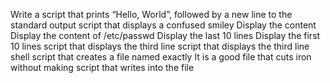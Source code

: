 Write a script that prints “Hello, World”, followed by a new line to the standard output
script that displays a confused smiley
Display the content
Display the content of /etc/passwd
Display the last 10 lines
Display the first 10 lines
script that displays the third line
script that displays the third line
shell script that creates a file named exactly
 It is a good file that cuts iron without making 
 script that writes into the file
